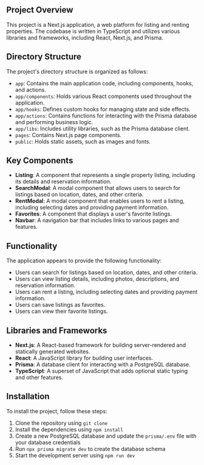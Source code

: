 **Project Overview**
-------------------

This project is a Next.js application, a web platform for listing and renting properties. The codebase is written in TypeScript and utilizes various libraries and frameworks, including React, Next.js, and Prisma.

**Directory Structure**
-----------------------

The project's directory structure is organized as follows:

* `app`: Contains the main application code, including components, hooks, and actions.
* `app/components`: Holds various React components used throughout the application.
* `app/hooks`: Defines custom hooks for managing state and side effects.
* `app/actions`: Contains functions for interacting with the Prisma database and performing business logic.
* `app/libs`: Includes utility libraries, such as the Prisma database client.
* `pages`: Contains Next.js page components.
* `public`: Holds static assets, such as images and fonts.

**Key Components**
------------------

* **Listing**: A component that represents a single property listing, including its details and reservation information.
* **SearchModal**: A modal component that allows users to search for listings based on location, dates, and other criteria.
* **RentModal**: A modal component that enables users to rent a listing, including selecting dates and providing payment information.
* **Favorites**: A component that displays a user's favorite listings.
* **Navbar**: A navigation bar that includes links to various pages and features.

**Functionality**
----------------

The application appears to provide the following functionality:

* Users can search for listings based on location, dates, and other criteria.
* Users can view listing details, including photos, descriptions, and reservation information.
* Users can rent a listing, including selecting dates and providing payment information.
* Users can save listings as favorites.
* Users can view their favorite listings.

**Libraries and Frameworks**
---------------------------

* **Next.js**: A React-based framework for building server-rendered and statically generated websites.
* **React**: A JavaScript library for building user interfaces.
* **Prisma**: A database client for interacting with a PostgreSQL database.
* **TypeScript**: A superset of JavaScript that adds optional static typing and other features.

**Installation**
--------------

To install the project, follow these steps:

1. Clone the repository using `git clone`
2. Install the dependencies using `npm install` 
3. Create a new PostgreSQL database and update the `prisma/.env` file with your database credentials
4. Run `npx prisma migrate dev` to create the database schema
5. Start the development server using `npm run dev` 

